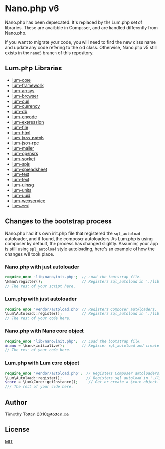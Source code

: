 # Nano.php v6

Nano.php has been deprecated. It's replaced by the Lum.php set of libraries.
These are available in Composer, and are handled differently from Nano.php.

If you want to migrate your code, you will need to find the new class name
and update any code refering to the old class. Otherwise, Nano.php v5 still
exists in the `nano5` branch of this repository.

## Lum.php Libraries

* [lum-core](https://github.com/supernovus/lum.core.php)
* [lum-framework](https://github.com/supernovus/lum.framework.php)
* [lum-arrays](https://github.com/supernovus/lum.arrays.php)
* [lum-browser](https://github.com/supernovus/lum.browser.php)
* [lum-curl](https://github.com/supernovus/lum.curl.php)
* [lum-currency](https://github.com/supernovus/lum.currency.php)
* [lum-db](https://github.com/supernovus/lum.db.php)
* [lum-encode](https://github.com/supernovus/lum.encode.php)
* [lum-expression](https://github.com/supernovus/lum.expression.php)
* [lum-file](https://github.com/supernovus/lum.file.php)
* [lum-html](https://github.com/supernovus/lum.html.php)
* [lum-json-patch](https://github.com/supernovus/lum.json-patch.php)
* [lum-json-rpc](https://github.com/supernovus/lum.json-rpc.php)
* [lum-mailer](https://github.com/supernovus/lum.mailer.php)
* [lum-opensrs](https://github.com/supernovus/lum.opensrs.php)
* [lum-socket](https://github.com/supernovus/lum.socket.php)
* [lum-spjs](https://github.com/supernovus/lum.spjs.php)
* [lum-spreadsheet](https://github.com/supernovus/lum.spreadsheet.php)
* [lum-test](https://github.com/supernovus/lum.test.php)
* [lum-text](https://github.com/supernovus/lum.text.php)
* [lum-uimsg](https://github.com/supernovus/lum.uimsg.php)
* [lum-units](https://github.com/supernovus/lum.units.php)
* [lum-uuid](https://github.com/supernovus/lum.uuid.php)
* [lum-webservice](https://github.com/supernovus/lum.webservice.php)
* [lum-xml](https://github.com/supernovus/lum.xml.php)

## Changes to the bootstrap process

Nano.php had it's own init.php file that registered the `sql_autoload`
autoloader, and if found, the composer autoloaders. As Lum.php is using
composer by default, the process has changed slightly. Assuming your app
is still using `spl_autoload` style autoloading, here's an example of how
the changes will took place.

### Nano.php with just autoloader

```php
require_once 'lib/nano/init.php';  // Load the bootstrap file.
\Nano\register();                  // Registers sql_autoload in './lib'.
// The rest of your script here.
```

### Lum.php with just autoloader

```php
require_once 'vendor/autoload.php' // Registers Composer autoloaders.
\Lum\Autoload::register();         // Registers sql_autoload in './lib'.
// The rest of your code here.
```

### Nano.php with Nano core object

```php
require_once 'lib/nano/init.php';  // Load the bootstrap file.
$nano = \Nano\initialize();        // Register sql_autoload and create $nano.
// The rest of your code here.
```

### Lum.php with Lum core object

```php
require_once 'vendor/autoload.php';  // Registers Composer autoloaders.
\Lum\Autoload::register();           // Registers sql_autoload in './lib'.
$core = \Lum\Core::getInstance();     // Get or create a $core object.
/// The rest of your code here.
```

## Author

Timothy Totten <2010@totten.ca>

## License

[MIT](https://spdx.org/licenses/MIT.html)

